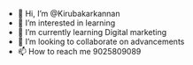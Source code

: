 - 👋 Hi, I’m @Kirubakarkannan
- 👀 I’m interested in learning
- 🌱 I’m currently learning Digital marketing
- 💞️ I’m looking to collaborate on advancements
- 📫 How to reach me 9025809089

<!---
Kirubakarkannan/Kirubakarkannan is a ✨ special ✨ repository because its `README.md` (this file) appears on your GitHub profile.
You can click the Preview link to take a look at your changes.
--->
